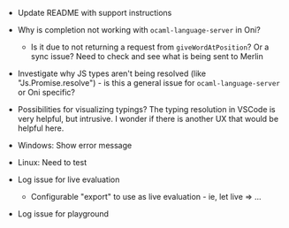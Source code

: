 - Update README with support instructions

- Why is completion not working with `ocaml-language-server` in Oni?
    - Is it due to not returning a request from `giveWordAtPosition`? Or a sync issue? Need to check and see what is being sent to Merlin

- Investigate why JS types aren't being resolved (like "Js.Promise.resolve") - is this a general issue for `ocaml-language-server` or Oni specific?

- Possibilities for visualizing typings? The typing resolution in VSCode is very helpful, but intrusive. I wonder if there is another UX that would be helpful here.

- Windows: Show error message
- Linux: Need to test

- Log issue for live evaluation
	- Configurable "export" to use as live evaluation - ie, let live => ...
- Log issue for playground

